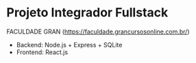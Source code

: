 # Projeto Integrador Fullstack

FACULDADE GRAN (https://faculdade.grancursosonline.com.br/)

- Backend: Node.js + Express + SQLite  
- Frontend: React.js  
